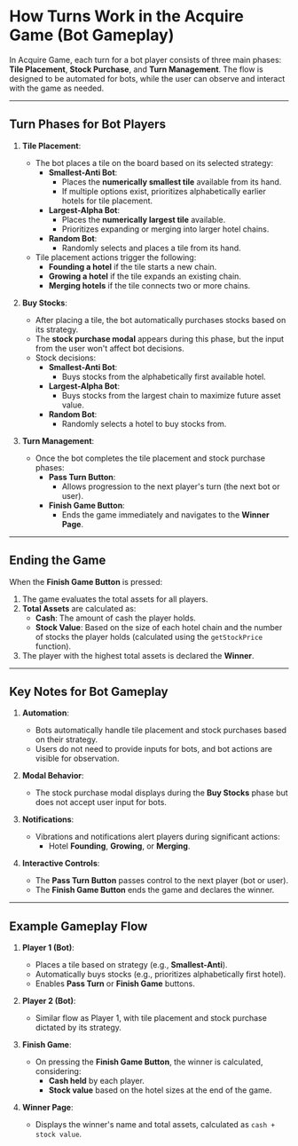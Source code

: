 # How Turns Work in the Acquire Game (Bot Gameplay)

In Acquire Game, each turn for a bot player consists of three main phases: **Tile Placement**, **Stock Purchase**, and **Turn Management**. The flow is designed to be automated for bots, while the user can observe and interact with the game as needed.

---

## Turn Phases for Bot Players

1. **Tile Placement**:
   - The bot places a tile on the board based on its selected strategy:
     - **Smallest-Anti Bot**:
       - Places the **numerically smallest tile** available from its hand.
       - If multiple options exist, prioritizes alphabetically earlier hotels for tile placement.
     - **Largest-Alpha Bot**:
       - Places the **numerically largest tile** available.
       - Prioritizes expanding or merging into larger hotel chains.
     - **Random Bot**:
       - Randomly selects and places a tile from its hand.
   - Tile placement actions trigger the following:
     - **Founding a hotel** if the tile starts a new chain.
     - **Growing a hotel** if the tile expands an existing chain.
     - **Merging hotels** if the tile connects two or more chains.

2. **Buy Stocks**:
   - After placing a tile, the bot automatically purchases stocks based on its strategy.
   - The **stock purchase modal** appears during this phase, but the input from the user won't affect bot decisions.
   - Stock decisions:
     - **Smallest-Anti Bot**:
       - Buys stocks from the alphabetically first available hotel.
     - **Largest-Alpha Bot**:
       - Buys stocks from the largest chain to maximize future asset value.
     - **Random Bot**:
       - Randomly selects a hotel to buy stocks from.

3. **Turn Management**:
   - Once the bot completes the tile placement and stock purchase phases:
     - **Pass Turn Button**:
       - Allows progression to the next player's turn (the next bot or user).
     - **Finish Game Button**:
       - Ends the game immediately and navigates to the **Winner Page**.

---

## Ending the Game

When the **Finish Game Button** is pressed:
1. The game evaluates the total assets for all players.
2. **Total Assets** are calculated as:
   - **Cash**: The amount of cash the player holds.
   - **Stock Value**: Based on the size of each hotel chain and the number of stocks the player holds (calculated using the `getStockPrice` function).
3. The player with the highest total assets is declared the **Winner**.

---

## Key Notes for Bot Gameplay
1. **Automation**:
   - Bots automatically handle tile placement and stock purchases based on their strategy.
   - Users do not need to provide inputs for bots, and bot actions are visible for observation.

2. **Modal Behavior**:
   - The stock purchase modal displays during the **Buy Stocks** phase but does not accept user input for bots.

3. **Notifications**:
   - Vibrations and notifications alert players during significant actions:
     - Hotel **Founding**, **Growing**, or **Merging**.

4. **Interactive Controls**:
   - The **Pass Turn Button** passes control to the next player (bot or user).
   - The **Finish Game Button** ends the game and declares the winner.

---

## Example Gameplay Flow
1. **Player 1 (Bot)**:
   - Places a tile based on strategy (e.g., **Smallest-Anti**).
   - Automatically buys stocks (e.g., prioritizes alphabetically first hotel).
   - Enables **Pass Turn** or **Finish Game** buttons.

2. **Player 2 (Bot)**:
   - Similar flow as Player 1, with tile placement and stock purchase dictated by its strategy.

3. **Finish Game**:
   - On pressing the **Finish Game Button**, the winner is calculated, considering:
     - **Cash held** by each player.
     - **Stock value** based on the hotel sizes at the end of the game.

4. **Winner Page**:
   - Displays the winner's name and total assets, calculated as `cash + stock value`.


